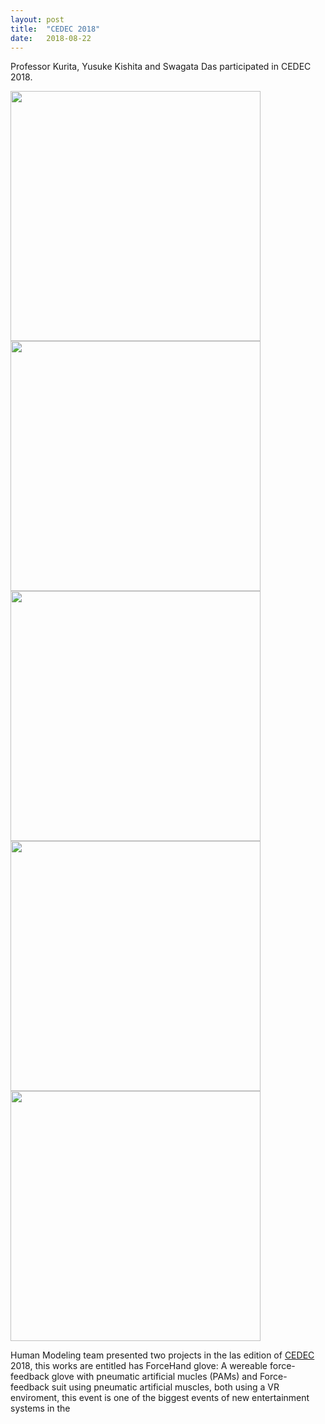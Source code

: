 ```yaml
---
layout: post
title:  "CEDEC 2018"
date:   2018-08-22
---
```


<p class="intro"><span class="dropcap">P</span>rofessor Kurita, Yusuke Kishita and Swagata Das participated in CEDEC 2018.</p>

<img src="https://humanmodeling.github.io//assets/img/cedec/1.jpg" width="400">

<img src="https://humanmodeling.github.io//assets/img/cedec/2.jpg" width="400">

<img src="https://humanmodeling.github.io//assets/img/cedec/4.jpg" width="400">

<img src="https://humanmodeling.github.io//assets/img/cedec/5.jpg" width="400">

<img src="https://humanmodeling.github.io//assets/img/cedec/6.jpg" width="400">

Human Modeling team presented two projects in the las edition of [CEDEC](https://2018.cedec.cesa.or.jp/) 2018, this works are entitled has ForceHand glove: A wereable force-feedback glove with pneumatic artificial mucles (PAMs) and Force-feedback suit using pneumatic artificial muscles, both using a VR enviroment, this event is one of the biggest events of new entertainment systems in the
